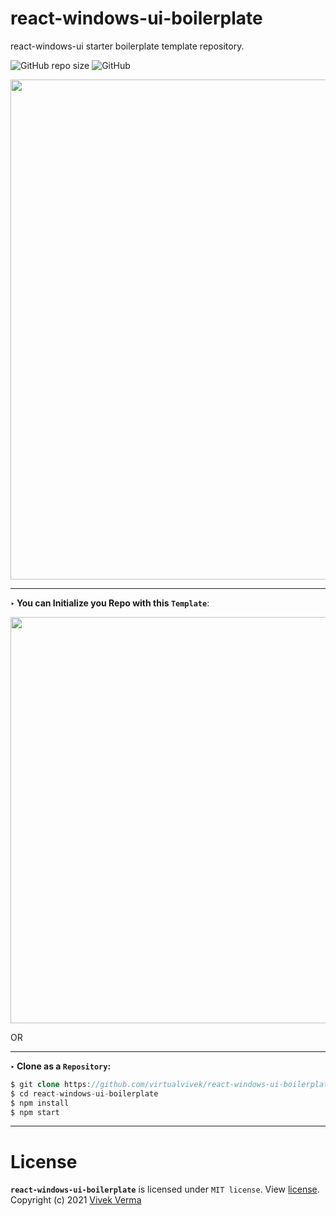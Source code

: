 # react-windows-ui-boilerplate
react-windows-ui starter boilerplate template repository.

![GitHub repo size](https://img.shields.io/github/repo-size/virtualvivek/react-windows-ui-boilerplate?color=%23078c52&label=template%20size&logo=Dropbox&style=for-the-badge)
![GitHub](https://img.shields.io/github/license/virtualvivek/react-windows-ui-boilerplate?color=%230f79a3&style=for-the-badge)

<img src="https://github.com/virtualvivek/react-windows-ui/blob/main/markdown/md_img_boilerplate_screen.JPG" width="800" />

---
**‣ You can Initialize you Repo with this `Template`**:

<img src="https://github.com/virtualvivek/react-windows-ui/blob/main/markdown/md_img_template_boilerplate.JPG" width="650" />

OR <br>

---
**‣ Clone as a `Repository`:**

```php
$ git clone https://github.com/virtualvivek/react-windows-ui-boilerplate.git
$ cd react-windows-ui-boilerplate
$ npm install
$ npm start
```
---

# License

**`react-windows-ui-boilerplate`** is licensed under `MIT license`. View [license](https://github.com/virtualvivek/react-windows-ui-boilerplate/blob/main/LICENSE).<br>
Copyright (c) 2021 [Vivek Verma](https://github.com/virtualvivek)
